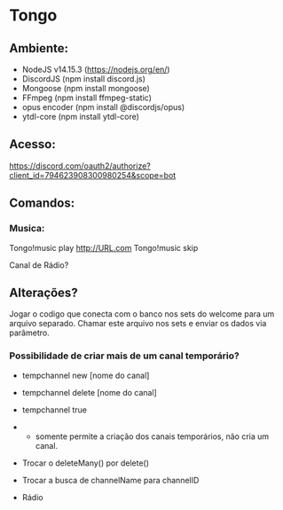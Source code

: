 # Tongo

## Ambiente: 
- NodeJS v14.15.3 (https://nodejs.org/en/)
- DiscordJS (npm install discord.js)
- Mongoose (npm install mongoose)
- FFmpeg (npm install ffmpeg-static)
- opus encoder (npm install @discordjs/opus)
- ytdl-core (npm install ytdl-core)


## Acesso:
https://discord.com/oauth2/authorize?client_id=794623908300980254&scope=bot

## Comandos:
### Musica:
Tongo!music play http://URL.com
Tongo!music skip


Canal de Rádio?


## Alterações?
Jogar o codigo que conecta com o banco nos sets do welcome para um arquivo separado. 
Chamar este arquivo nos sets e enviar os dados via parâmetro.

### Possibilidade de criar mais de um canal temporário?
- tempchannel new [nome do canal]
- tempchannel delete [nome do canal]
- tempchannel true 
- - somente permite a criação dos canais temporários, não cria um canal.
- Trocar o deleteMany() por delete()
- Trocar a busca de channelName para channelID

- Rádio

